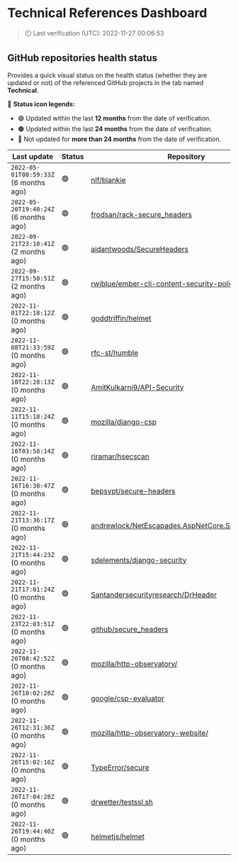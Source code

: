 
# Technical References Dashboard

> :timer_clock: Last verification (UTC): 2022-11-27 00:06:53

## GitHub repositories health status

Provides a quick visual status on the health status (whether they are updated or not) of the referenced GitHub projects in the tab named **Technical**.

:speech_balloon: **Status icon legends:**

* :green_circle: Updated within the last **12 months** from the date of verification.
* :orange_circle: Updated within the last **24 months** from the date of verification.
* :red_circle: Not updated for **more than 24 months** from the date of verification.

| Last update | Status | Repository |
| --- | --- | --- |
| `2022-05-01T00:59:33Z` (6 months ago) | :green_circle: | [nlf/blankie](https://github.com/nlf/blankie) |
| `2022-05-20T19:40:24Z` (6 months ago) | :green_circle: | [frodsan/rack-secure_headers](https://github.com/frodsan/rack-secure_headers) |
| `2022-09-21T23:10:41Z` (2 months ago) | :green_circle: | [aidantwoods/SecureHeaders](https://github.com/aidantwoods/SecureHeaders) |
| `2022-09-27T15:50:51Z` (2 months ago) | :green_circle: | [rwjblue/ember-cli-content-security-policy/](https://github.com/rwjblue/ember-cli-content-security-policy/) |
| `2022-11-01T22:18:12Z` (0 months ago) | :green_circle: | [goddtriffin/helmet](https://github.com/goddtriffin/helmet) |
| `2022-11-08T21:33:59Z` (0 months ago) | :green_circle: | [rfc-st/humble](https://github.com/rfc-st/humble) |
| `2022-11-10T22:28:13Z` (0 months ago) | :green_circle: | [AmitKulkarni9/API-Security](https://github.com/AmitKulkarni9/API-Security) |
| `2022-11-11T15:18:24Z` (0 months ago) | :green_circle: | [mozilla/django-csp](https://github.com/mozilla/django-csp) |
| `2022-11-16T03:58:14Z` (0 months ago) | :green_circle: | [riramar/hsecscan](https://github.com/riramar/hsecscan) |
| `2022-11-16T16:38:47Z` (0 months ago) | :green_circle: | [bepsvpt/secure-headers](https://github.com/bepsvpt/secure-headers) |
| `2022-11-21T13:36:17Z` (0 months ago) | :green_circle: | [andrewlock/NetEscapades.AspNetCore.SecurityHeaders](https://github.com/andrewlock/NetEscapades.AspNetCore.SecurityHeaders) |
| `2022-11-21T15:44:23Z` (0 months ago) | :green_circle: | [sdelements/django-security](https://github.com/sdelements/django-security) |
| `2022-11-21T17:01:24Z` (0 months ago) | :green_circle: | [Santandersecurityresearch/DrHeader](https://github.com/Santandersecurityresearch/DrHeader) |
| `2022-11-23T22:03:51Z` (0 months ago) | :green_circle: | [github/secure_headers](https://github.com/github/secure_headers) |
| `2022-11-26T08:42:52Z` (0 months ago) | :green_circle: | [mozilla/http-observatory/](https://github.com/mozilla/http-observatory/) |
| `2022-11-26T10:02:28Z` (0 months ago) | :green_circle: | [google/csp-evaluator](https://github.com/google/csp-evaluator) |
| `2022-11-26T12:31:36Z` (0 months ago) | :green_circle: | [mozilla/http-observatory-website/](https://github.com/mozilla/http-observatory-website/) |
| `2022-11-26T15:02:16Z` (0 months ago) | :green_circle: | [TypeError/secure](https://github.com/TypeError/secure) |
| `2022-11-26T17:04:28Z` (0 months ago) | :green_circle: | [drwetter/testssl.sh](https://github.com/drwetter/testssl.sh) |
| `2022-11-26T19:44:40Z` (0 months ago) | :green_circle: | [helmetjs/helmet](https://github.com/helmetjs/helmet) |

